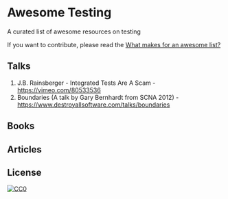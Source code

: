 # Awesome Testing
A curated list of awesome resources on testing

If you want to contribute, please read the [What makes for an awesome list?](https://github.com/sindresorhus/awesome/blob/master/awesome.md)

## Talks

1. J.B. Rainsberger - Integrated Tests Are A Scam - https://vimeo.com/80533536
1. Boundaries (A talk by Gary Bernhardt from SCNA 2012) - https://www.destroyallsoftware.com/talks/boundaries

## Books

## Articles

## License

[![CC0](http://i.creativecommons.org/p/zero/1.0/88x31.png)](http://creativecommons.org/publicdomain/zero/1.0/)
